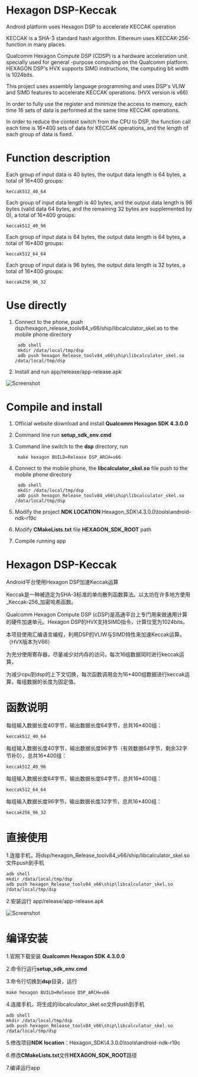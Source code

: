 # Hexagon DSP-Keccak #

Android platform uses Hexagon DSP to accelerate KECCAK operation

KECCAK is a SHA-3 standard hash algorithm. Ethereum uses KECCAK-256-function in many places.

Qualcomm Hexagon Compute DSP (CDSP) is a hardware acceleration unit specially used for general -purpose computing on the Qualcomm platform. HEXAGON DSP's HVX supports SIMD instructions, the computing bit width is 1024bits.

This project uses assembly language programming and uses DSP's VLIW and SIMD features to accelerate KECCAK operations. (HVX version is v66)

In order to fully use the register and minimize the access to memory, each time 16 sets of data is performed at the same time KECCAK operations.

In order to reduce the context switch from the CPU to DSP, the function call each time is 16*400 sets of data for KECCAK operations, and the length of each group of data is fixed.

# Function description #

Each group of input data is 40 bytes, the output data length is 64 bytes, a total of 16*400 groups:

    keccak512_40_64

Each group of input data length is 40 bytes, and the output data length is 96 bytes (valid data 64 bytes, and the remaining 32 bytes are supplemented by 0), a total of 16*400 groups:

    keccak512_40_96

Each group of input data is 64 bytes, the output data length is 64 bytes, a total of 16*400 groups:
    
    keccak512_64_64

Each group of input data is 96 bytes, the output data length is 32 bytes, a total of 16*400 groups:

    keccak256_96_32

# Use directly #

1. Connect to the phone, push dsp/hexagon_release_toolv84_v66/ship/libcalculator_skel.so to the mobile phone directory

	    
	    adb shell
	    mkdir /data/local/tmp/dsp
	    adb push hexagon_Release_toolv84_v66\ship\libcalculator_skel.so /data/local/tmp/dsp


2. Install and run app/release/app-release.apk

![Screenshot](/png/Screenshot.png)

# Compile and install #


1. Official website download and install **Qualcomm Hexagon SDK 4.3.0.0**
2. Command line run **setup\_sdk\_env.cmd**
3. Command line switch to the **dsp** directory, run

		make hexagon BUILD=Release DSP_ARCH=v66

4. Connect to the mobile phone, the **libcalculator_skel.so** file push to the mobile phone directory
	    
	    adb shell
	    mkdir /data/local/tmp/dsp
	    adb push hexagon_Release_toolv84_v66\ship\libcalculator_skel.so /data/local/tmp/dsp


5. Modify the project **NDK LOCATION**:Hexagon_SDK\4.3.0.0\tools\android-ndk-r19c

6. Modify **CMakeLists.txt** file **HEXAGON\_SDK\_ROOT** path

7. Compile running app

# Hexagon DSP-Keccak #

Android平台使用Hexagon DSP加速Keccak运算

Keccak是一种被选定为SHA-3标准的单向散列函数算法。以太坊在许多地方使用_Keccak-256_加密哈希函数。

Qualcomm Hexagon Compute DSP (cDSP)是高通平台上专门用来做通用计算的硬件加速单元。Hexagon DSP的HVX支持SIMD指令，计算位宽为1024bits。


本项目使用汇编语言编程，利用DSP的VLIW与SIMD特性来加速Keccak运算。（HVX版本为V66）

为充分使用寄存器，尽量减少对内存的访问，每次16组数据同时进行keccak运算，

为减少cpu到dsp的上下文切换，每次函数调用会为16*400组数据进行keccak运算，每组数据的长度为固定值。

# 函数说明 #
每组输入数据长度40字节，输出数据长度64字节，总共16*400组：

    keccak512_40_64

每组输入数据长度40字节，输出数据长度96字节（有效数据64字节，剩余32字节补0），总共16*400组：

    keccak512_40_96

每组输入数据长度64字节，输出数据长度64字节，总共16*400组：

    keccak512_64_64

每组输入数据长度96字节，输出数据长度32字节，总共16*400组：

    keccak256_96_32


# 直接使用 #

1.连接手机，将dsp/hexagon_Release_toolv84_v66/ship/libcalculator_skel.so文件push到手机

    adb shell
    mkdir /data/local/tmp/dsp
    adb push hexagon_Release_toolv84_v66\ship\libcalculator_skel.so /data/local/tmp/dsp

2.安装运行 app/release/app-release.apk

![Screenshot](/png/Screenshot.png)


# 编译安装 #

1.官网下载安装 **Qualcomm Hexagon SDK 4.3.0.0**

2.命令行运行**setup\_sdk\_env.cmd**

3.命令行切换到**dsp**目录，运行

    make hexagon BUILD=Release DSP_ARCH=v66

4.连接手机，将生成的libcalculator_skel.so文件push到手机

    adb shell
    mkdir /data/local/tmp/dsp
    adb push hexagon_Release_toolv84_v66\ship\libcalculator_skel.so /data/local/tmp/dsp

5.修改项目**NDK location**：Hexagon_SDK\4.3.0.0\tools\android-ndk-r19c

6.修改**CMakeLists.txt**文件**HEXAGON\_SDK\_ROOT**路径

7.编译运行app
